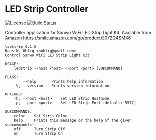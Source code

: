 # LED Strip Controller

[![License](https://img.shields.io/badge/License-Apache%202.0-blue.svg)](https://opensource.org/licenses/Apache-2.0)
[![Build Status](https://travis-ci.org/huhlig/ledstrip.svg?branch=master)](https://travis-ci.org/huhlig/ledstrip)

Controller application for Sanwo WiFi LED Strip Light Kit.
Available from Amazon https://smile.amazon.com/gp/product/B072Q4SMX6
 
```
ledstrip 0.1.0
Hans W. Uhlig <huhlig@gmail.com>
Control Sanwo WiFi LED Strip Light Kit

USAGE:
    ledstrip --host <host> --port <port> [SUBCOMMAND]

FLAGS:
        --help       Prints help information
    -V, --version    Prints version information

OPTIONS:
    -h, --host <host>    Set LED Strip Hostname
    -p, --port <port>    Set LED Strip Port [default: 5577]

SUBCOMMANDS:
    color    Set Strip Color
    help     Prints this message or the help of the given subcommand(s)
    off      Turn Strip Off
    on       Turn Strip On
```